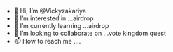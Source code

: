 - 👋 Hi, I’m @Vickyzakariya
- 👀 I’m interested in ...airdrop
- 🌱 I’m currently learning ...airdrop
- 💞️ I’m looking to collaborate on ...vote kingdom quest
- 📫 How to reach me ....

<!---
Vickyzakariya/Vickyzakariya is a ✨ special ✨ repository because its `README.md` (this file) appears on your GitHub profile.
You can click the Preview link to take a look at your changes.
--->
